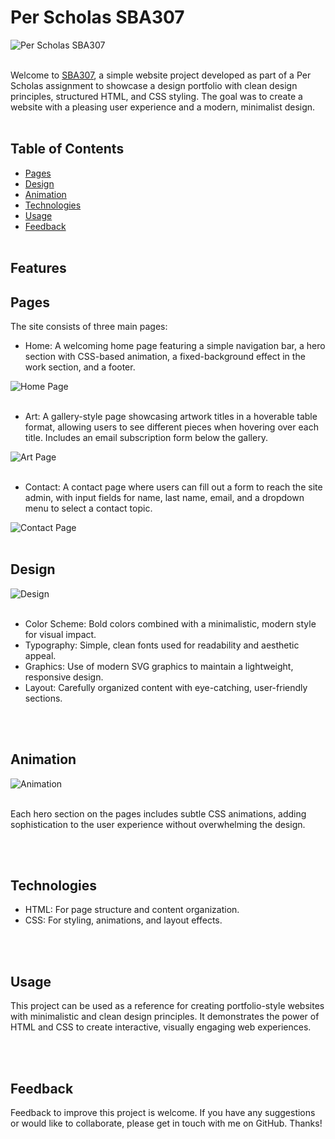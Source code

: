 # Per Scholas SBA307

![Per Scholas SBA307](https://res.cloudinary.com/dnc7potxo/image/upload/v1730343557/ReadMe-Images/Per%20Scholas/SBA307/Main.png)
<br><br>

Welcome to [SBA307](https://sba307.netlify.app/), a simple website project developed as part of a Per Scholas assignment to showcase a design portfolio with clean design principles, structured HTML, and CSS styling. The goal was to create a website with a pleasing user experience and a modern, minimalist design.
<br><br>

## Table of Contents

- [Pages](#pages)
- [Design](#design)
- [Animation](#animation)
- [Technologies](#technologies)
- [Usage](#usage)
- [Feedback](#feedback)
  <br><br>

## Features

## Pages <a name="pages"></a>

The site consists of three main pages:

- Home: A welcoming home page featuring a simple navigation bar, a hero section with CSS-based animation, a fixed-background effect in the work section, and a footer.

![Home Page](https://res.cloudinary.com/dnc7potxo/image/upload/v1730344191/ReadMe-Images/Per%20Scholas/SBA307/Home.png)
<br><br>

- Art: A gallery-style page showcasing artwork titles in a hoverable table format, allowing users to see different pieces when hovering over each title. Includes an email subscription form below the gallery.

![Art Page](https://res.cloudinary.com/dnc7potxo/image/upload/v1730343556/ReadMe-Images/Per%20Scholas/SBA307/Hover.gif)
<br><br>

- Contact: A contact page where users can fill out a form to reach the site admin, with input fields for name, last name, email, and a dropdown menu to select a contact topic.

![Contact Page](https://res.cloudinary.com/dnc7potxo/image/upload/v1730343556/ReadMe-Images/Per%20Scholas/SBA307/Contact.png)
<br><br>

## Design <a name="design"></a>

![Design](https://res.cloudinary.com/dnc7potxo/image/upload/v1730343557/ReadMe-Images/Per%20Scholas/SBA307/Design.png)
<br><br>

- Color Scheme: Bold colors combined with a minimalistic, modern style for visual impact.
- Typography: Simple, clean fonts used for readability and aesthetic appeal.
- Graphics: Use of modern SVG graphics to maintain a lightweight, responsive design.
- Layout: Carefully organized content with eye-catching, user-friendly sections.

<br><br>

## Animation <a name="animation"></a>

![Animation](https://res.cloudinary.com/dnc7potxo/image/upload/v1730343556/ReadMe-Images/Per%20Scholas/SBA307/Animation.gif)
<br><br>

Each hero section on the pages includes subtle CSS animations, adding sophistication to the user experience without overwhelming the design.

<br><br>

## Technologies <a name="technologies"></a>

- HTML: For page structure and content organization.
- CSS: For styling, animations, and layout effects.

<br><br>

## Usage <a name="usage"></a>

This project can be used as a reference for creating portfolio-style websites with minimalistic and clean design principles. It demonstrates the power of HTML and CSS to create interactive, visually engaging web experiences.

<br><br>

## Feedback <a name="feedback"></a>

Feedback to improve this project is welcome. If you have any suggestions or would like to collaborate, please get in touch with me on GitHub. Thanks!
